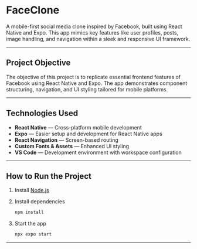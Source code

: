 # FaceClone

A mobile-first social media clone inspired by Facebook, built using React Native and Expo. This app mimics key features like user profiles, posts, image handling, and navigation within a sleek and responsive UI framework.

---

## Project Objective

The objective of this project is to replicate essential frontend features of Facebook using React Native and Expo. The app demonstrates component structuring, navigation, and UI styling tailored for mobile platforms.

---

## Technologies Used

- **React Native** — Cross-platform mobile development
- **Expo** — Easier setup and development for React Native apps
- **React Navigation** — Screen-based routing
- **Custom Fonts & Assets** — Enhanced UI styling
- **VS Code** — Development environment with workspace configuration

---

## How to Run the Project

1. Install [Node.js](https://nodejs.org/)

2. Install dependencies

   ```bash
   npm install
   ```

3. Start the app

   ```bash
   npx expo start
   ```
   
---




